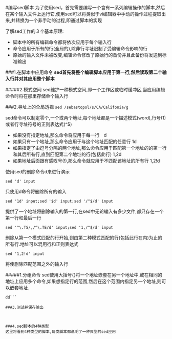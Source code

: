 #编写sed脚本
为了使用sed，首先需要编写一个含有一系列编辑操作的脚本,然后在某个输入文件上运行它,使用sed可以将类似于vi编辑器中手动的操作过程提取出来,并转换为一个非手动的过程,即通过脚本的实现

了解sed工作的３个基本原理:
+ 脚本中的所有编辑命令都将依次应用于每个输入行
+ 命令应用于所有的行(全局的),除非行寻址限制了受编辑命令影响的行
+ 原始的输入文件未被改变,编辑命令修改了原始行的备份并且此备份将发送到标准输出


###1.在脚本中应用命令
__sed首先将整个编辑脚本应用于第一行,然后读取第二个输入行并对其应用整个脚本__

#####2.模式空间
sed维护一种模式空间,即一个工作区或临时缓冲区,当应用编辑命令时将在那里存储单个输入行

###2.寻址上的全局透视
`sed /sebastopol/s/CA/Califonia/g`

sed命令可以制定零个,一个或两个地址,每个地址都是一个描述模式(word),行号(1)或者行寻址符号的正则表达式(^$)

+ 如果没有指定地址,那么命令将应用于每一行　d
+ 如果只有一个地址,那么命令应用于与这个地址匹配的任意行 1d
+ 如果指定了由逗号分隔的两个地址,那么命令应用于匹配第一个地址的的第一行和其后所有行,直到匹配第二个地址的行(包括此行)  1,2d
+ 如果地址后面跟有感叹号(!),那么命令就应用于不匹配该地址的所有行  1,2!d

使用sed的删除命令d来进行演示

`sed 'd' input`

只使用d命令将删除所有的输入

`sed '1d' input;sed '$d' input;sed '/^$/d' input`

提供了一个地址将删除输入的第一行,在sed中无论输入有多少文件,都只存在一个第一行和最后一行

`sed '^\.TS/,/^\.TE/d' input;sed '1,/^$/d' input`

删除从第一个模式匹配的行开始,到由第二种模式匹配的行(包括此行在内)为止的所有行.地址可以混用行和正则表达式

`sed '1,2!d' input`

将使删除匹配范围之外的输入行

#####1.分组命令
sed使用大括号{}将一个地址嵌套在另一个地址中,或在相同的地址上应用多个命令,如果想指定行的范围,然后在这个范围内指定另一个地址,则可以嵌套地址.

```dd
dd```

###3.测试并保存输出



###4.sed脚本的4种类型
这里将看到4种类型的脚本,每类脚本都说明了一种典型的sed应用



